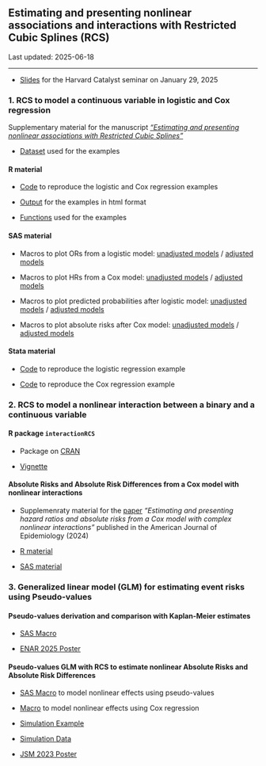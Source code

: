 
## Estimating and presenting nonlinear associations and interactions with Restricted Cubic Splines (RCS)

Last updated: 2025-06-18

------------------------------------------------------------------------

- [Slides](https://andreabellavia.github.io/RCSplines/continuous/2025_01_29_catalyst_Bellavia_.pdf)
  for the Harvard Catalyst seminar on January
  29, 2025

### 1. RCS to model a continuous variable in logistic and Cox regression

Supplementary material for the manuscript [*“Estimating and presenting
nonlinear associations with Restricted Cubic Splines”*](https://academic.oup.com/ije/article/54/4/dyaf088/8166023?searchresult=1)

- [Dataset](https://github.com/andreabellavia/RCSplines/blob/main/continuous/data_example.xlsx)
  used for the examples

#### R material

- [Code](https://github.com/andreabellavia/RCSplines/blob/main/continuous/R/rcs_logistic_cox.qmd)
  to reproduce the logistic and Cox regression examples

- [Output](https://andreabellavia.github.io/RCSplines/continuous/R/rcs_logistic_cox.html)
  for the examples in html format

- [Functions](https://github.com/andreabellavia/RCSplines/blob/main/continuous/R/R_functions.R)
  used for the examples

#### SAS material

- Macros to plot ORs from a logistic model: [unadjusted
  models](https://github.com/andreabellavia/RCSplines/blob/main/continuous/SAS/OR_spline.sas)
  / [adjusted
  models](https://github.com/andreabellavia/RCSplines/blob/main/continuous/SAS/OR_splines_adj.sas)

- Macros to plot HRs from a Cox model: [unadjusted
  models](https://github.com/andreabellavia/RCSplines/blob/main/continuous/SAS/HR_splines.sas)
  / [adjusted
  models](https://github.com/andreabellavia/RCSplines/blob/main/continuous/SAS/HR_splines_adj.sas)

- Macros to plot predicted probabilities after logistic model:
  [unadjusted
  models](https://github.com/andreabellavia/RCSplines/blob/main/continuous/SAS/logistic_splines_evprob.sas)
  / [adjusted
  models](https://github.com/andreabellavia/RCSplines/blob/main/continuous/SAS/logistic_splines_evprob_adj.sas)

- Macros to plot absolute risks after Cox model: [unadjusted
  models](https://github.com/andreabellavia/RCSplines/blob/main/continuous/SAS/cox_splines_eventprob.sas)
  / [adjusted
  models](https://github.com/andreabellavia/RCSplines/blob/main/continuous/SAS/cox_splines_eventprob_adj.sas)

#### Stata material

- [Code](https://github.com/andreabellavia/RCSplines/blob/main/continuous/Stata/rcs_logistic.do)
  to reproduce the logistic regression example

- [Code](https://github.com/andreabellavia/RCSplines/blob/main/continuous/Stata/rcs_cox.do)
  to reproduce the Cox regression example

### 2. RCS to model a nonlinear interaction between a binary and a continuous variable

#### R package `interactionRCS`

- Package on [CRAN](https://cran.r-project.org/package=interactionRCS)

- [Vignette](https://cran.r-project.org/web/packages/interactionRCS/vignettes/vignette.html)

#### Absolute Risks and Absolute Risk Differences from a Cox model with nonlinear interactions

- Supplemenraty material for the
  [paper](https://academic.oup.com/aje/article/193/8/1155/7678921)
  *“Estimating and presenting hazard ratios and absolute risks from a
  Cox model with complex nonlinear interactions”* published in the
  American Journal of Epidemiology (2024)

- [R
  material](https://timi.org/wp-content/uploads/2023/11/R-material.zip)

- [SAS
  material](https://timi.org/wp-content/uploads/2023/09/SAS-macros_rev.txt)

### 3. Generalized linear model (GLM) for estimating event risks using Pseudo-values

#### Pseudo-values derivation and comparison with Kaplan-Meier estimates

- [SAS
  Macro](https://github.com/andreabellavia/RCSplines/blob/main/continuous/pseudovalues/Deriving_Pseudo_Values_Macro.sas)

- [ENAR 2025
  Poster](https://github.com/andreabellavia/RCSplines/blob/main/continuous/pseudovalues/ENAR_poster_final.pdf)

#### Pseudo-values GLM with RCS to estimate nonlinear Absolute Risks and Absolute Risk Differences

- [SAS
  Macro](https://github.com/andreabellavia/RCSplines/blob/main/continuous/pseudovalues/Macro_Splines_Pseudo.sas)
  to model nonlinear effects using pseudo-values

- [Macro](https://github.com/andreabellavia/RCSplines/blob/main/continuous/pseudovalues/Macro_Splines_Cox.sas)
  to model nonlinear effects using Cox regression

- [Simulation
  Example](https://github.com/andreabellavia/RCSplines/blob/main/continuous/pseudovalues/SAS_Simulation_Example.sas)

- [Simulation
  Data](https://github.com/andreabellavia/RCSplines/blob/main/continuous/pseudovalues/simdatafinal.sas7bdat)

- [JSM 2023
  Poster](https://github.com/andreabellavia/RCSplines/blob/main/continuous/pseudovalues/JSM_poster_final_HR.pdf)
